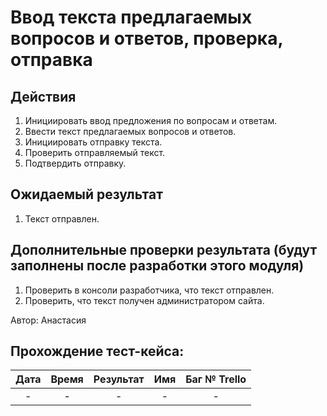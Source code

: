 Ввод текста предлагаемых вопросов и ответов, проверка, отправка
===

Действия
--
1. Инициировать ввод предложения по вопросам и ответам.
2. Ввести текст предлагаемых вопросов и ответов.
3. Инициировать отправку текста.
4. Проверить отправляемый текст.
5. Подтвердить отправку.

Ожидаемый результат
--
1. Текст отправлен.

Дополнительные проверки результата (будут заполнены после разработки этого модуля)
----
1. Проверить в консоли разработчика, что текст отправлен.
2. Проверить, что текст получен администратором сайта.

Автор: Анастасия

Прохождение тест-кейса:
----------------

|**Дата**|**Время**|**Результат**|**Имя**|**Баг № Trello**|
| :-: | :-: | :-: | :-: | :-: |
|-|-|-|-|-|

